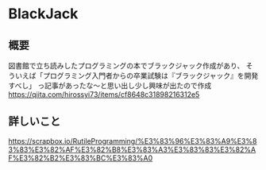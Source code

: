 # BlackJack

## 概要
図書館で立ち読みしたプログラミングの本でブラックジャック作成があり、
そういえば「プログラミング入門者からの卒業試験は『ブラックジャック』を開発すべし」
っ記事があったな～と思い出し少し興味が出たので作成
https://qiita.com/hirossyi73/items/cf8648c31898216312e5

## 詳しいこと
https://scrapbox.io/RutileProgramming/%E3%83%96%E3%83%A9%E3%83%83%E3%82%AF%E3%82%B8%E3%83%A3%E3%83%83%E3%82%AF%E3%82%B2%E3%83%BC%E3%83%A0
